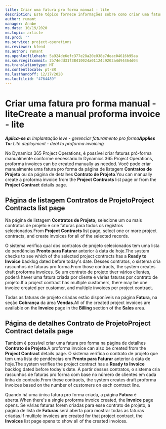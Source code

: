 ```yaml
---
title: Criar uma fatura pro forma manual - lite
description: Este tópico fornece informações sobre como criar uma fatura pro forma manual no Project Operations.
author: rumant
manager: Annbe
ms.date: 10/19/2020
ms.topic: article
ms.prod: ''
ms.service: project-operations
ms.reviewer: kfend
ms.author: rumant
ms.openlocfilehash: 5a924de6efc377e28a20e038e7deac04616b95aa
ms.sourcegitcommit: 2b74edd31f38410024a01124c9202a4d94464d04
ms.translationtype: HT
ms.contentlocale: pt-BR
ms.lasthandoff: 12/17/2020
ms.locfileid: "4764489"
---
```

# <a name="create-a-manual-proforma-invoice---lite"></a><span data-ttu-id="fbf97-103">Criar uma fatura pro forma manual - lite</span><span class="sxs-lookup"><span data-stu-id="fbf97-103">Create a manual proforma invoice - lite</span></span>

<span data-ttu-id="fbf97-104">_**Aplica-se a:** Implantação leve - gerenciar faturamento pro forma_</span><span class="sxs-lookup"><span data-stu-id="fbf97-104">_**Applies To:** Lite deployment - deal to proforma invoicing_</span></span>

<span data-ttu-id="fbf97-105">No Dynamics 365 Project Operations, é possível criar faturas pró-forma manualmente conforme necessário.</span><span class="sxs-lookup"><span data-stu-id="fbf97-105">In Dynamics 365 Project Operations, proforma invoices can be created manually as needed.</span></span> <span data-ttu-id="fbf97-106">Você pode criar manualmente uma fatura pro forma da página de listagem **Contratos de Projeto** ou da página de detalhes **Contrato de Projeto**.</span><span class="sxs-lookup"><span data-stu-id="fbf97-106">You can manually create a proforma invoice from the **Project Contracts** list page or from the **Project Contract** details page.</span></span>

##  <a name="project-contracts-list-page"></a><span data-ttu-id="fbf97-107">Página de listagem Contratos de Projeto</span><span class="sxs-lookup"><span data-stu-id="fbf97-107">Project Contracts list page</span></span>

<span data-ttu-id="fbf97-108">Na página de listagem **Contratos de Projeto**, selecione um ou mais contratos de projeto e crie faturas para todos os registros selecionados.</span><span class="sxs-lookup"><span data-stu-id="fbf97-108">From **Project Contracts** list page, select one or more project contracts, and create invoices for all of the selected records.</span></span>

<span data-ttu-id="fbf97-109">O sistema verifica qual dos contratos de projeto selecionados tem uma lista de pendências **Pronto para Faturar** anterior à data de hoje.</span><span class="sxs-lookup"><span data-stu-id="fbf97-109">The system checks to see which of the selected project contracts has a **Ready to Invoice** backlog dated before today's date.</span></span> <span data-ttu-id="fbf97-110">Desses contratos, o sistema cria rascunhos de faturas pro forma.</span><span class="sxs-lookup"><span data-stu-id="fbf97-110">From those contracts, the system creates draft proforma invoices.</span></span> <span data-ttu-id="fbf97-111">Se um contrato de projeto tiver vários clientes, poderá haver uma fatura criada por cliente e várias faturas por contrato de projeto.</span><span class="sxs-lookup"><span data-stu-id="fbf97-111">If a project contract has multiple customers, there may be one invoice created per customer, and multiple invoices per project contract.</span></span>

<span data-ttu-id="fbf97-112">Todas as faturas de projeto criadas estão disponíveis na página **Fatura**, na seção **Cobrança** da área **Vendas**.</span><span class="sxs-lookup"><span data-stu-id="fbf97-112">All of the created project invoices are available on the **Invoice** page in the **Billing** section of the **Sales** area.</span></span>

## <a name="project-contract-details-page"></a><span data-ttu-id="fbf97-113">Página de detalhes Contrato de Projeto</span><span class="sxs-lookup"><span data-stu-id="fbf97-113">Project Contract details page</span></span>

<span data-ttu-id="fbf97-114">Também é possível criar uma fatura pro forma na página de detalhes **Contrato de Projeto**.</span><span class="sxs-lookup"><span data-stu-id="fbf97-114">A proforma invoice can also be created from the **Project Contract** details page.</span></span> <span data-ttu-id="fbf97-115">O sistema verifica o contrato de projeto que tem uma lista de pendências em **Pronto para Faturar** anterior à data de hoje.</span><span class="sxs-lookup"><span data-stu-id="fbf97-115">The system verifies the project contract has a **Ready to Invoice** backlog dated before today's date.</span></span> <span data-ttu-id="fbf97-116">A partir desses contratos, o sistema cria rascunhos de faturas pro forma com base no número de clientes em cada linha do contrato.</span><span class="sxs-lookup"><span data-stu-id="fbf97-116">From these contracts, the system creates draft proforma invoices based on the number of customers on each contract line.</span></span>

<span data-ttu-id="fbf97-117">Quando há uma única fatura pro forma criada, a página **Fatura** é aberta.</span><span class="sxs-lookup"><span data-stu-id="fbf97-117">When there's a single proforma invoice created, the **Invoice** page opens.</span></span> <span data-ttu-id="fbf97-118">Se várias faturas forem criadas para esse contrato de projeto, a página de lista de **Faturas** será aberta para mostrar todas as faturas criadas.</span><span class="sxs-lookup"><span data-stu-id="fbf97-118">If multiple invoices are created for that project contract, the **Invoices** list page opens to show all of the created invoices.</span></span>
